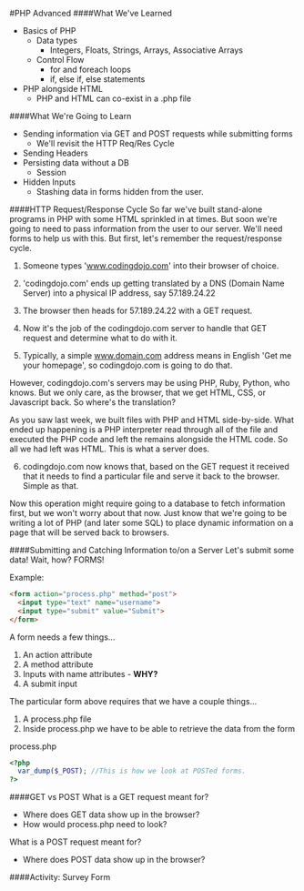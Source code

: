 #PHP Advanced
####What We've Learned
- Basics of PHP
  - Data types
    - Integers, Floats, Strings, Arrays, Associative Arrays
  - Control Flow  
    - for and foreach loops
    - if, else if, else statements
- PHP alongside HTML
  - PHP and HTML can co-exist in a .php file

####What We're Going to Learn
- Sending information via GET and POST requests while submitting forms
  - We'll revisit the HTTP Req/Res Cycle
- Sending Headers
- Persisting data without a DB
  - Session
- Hidden Inputs
  - Stashing data in forms hidden from the user.

####HTTP Request/Response Cycle
So far we've built stand-alone programs in PHP with some HTML sprinkled in at times.  But soon we're going to need to pass information from the user to our server.  We'll need forms to help us with this.  But first, let's remember the request/response cycle.

1. Someone types 'www.codingdojo.com' into their browser of choice.

2. 'codingdojo.com' ends up getting translated by a DNS (Domain Name Server) into a physical IP address, say 57.189.24.22

3. The browser then heads for 57.189.24.22 with a GET request.

4. Now it's the job of the codingdojo.com server to handle that GET request and determine what to do with it.  

5. Typically, a simple www.domain.com address means in English 'Get me your homepage', so codingdojo.com is going to do that.

However, codingdojo.com's servers may be using PHP, Ruby, Python, who knows.  But we only care, as the browser, that we get HTML, CSS, or Javascript back. So where's the translation?

As you saw last week, we built files with PHP and HTML side-by-side.  What ended up happening is a PHP interpreter read through all of the file and executed the PHP code and left the remains alongside the HTML code.  So all we had left was HTML.  This is what a server does.  

6. codingdojo.com now knows that, based on the GET request it received that it needs to find a particular file and serve it back to the browser.  Simple as that.

Now this operation might require going to a database to fetch information first, but we won't worry about that now.  Just know that we're going to be writing a lot of PHP (and later some SQL) to place dynamic information on a page that will be served back to browsers.

####Submitting and Catching Information to/on a Server
Let's submit some data! Wait, how? FORMS!

Example:
```html
<form action="process.php" method="post">
  <input type="text" name="username">
  <input type="submit" value="Submit">
</form>
```
A form needs a few things...
1. An action attribute
2. A method attribute
3. Inputs with name attributes - **WHY?**
4. A submit input

The particular form above requires that we have a couple things...
1. A process.php file
2. Inside process.php we have to be able to retrieve the data from the form

process.php
```php
<?php
  var_dump($_POST); //This is how we look at POSTed forms.
?>
```

####GET vs POST
What is a GET request meant for?
  - Where does GET data show up in the browser?
  - How would process.php need to look?

What is a POST request meant for?
  - Where does POST data show up in the browser?


####Activity: Survey Form

